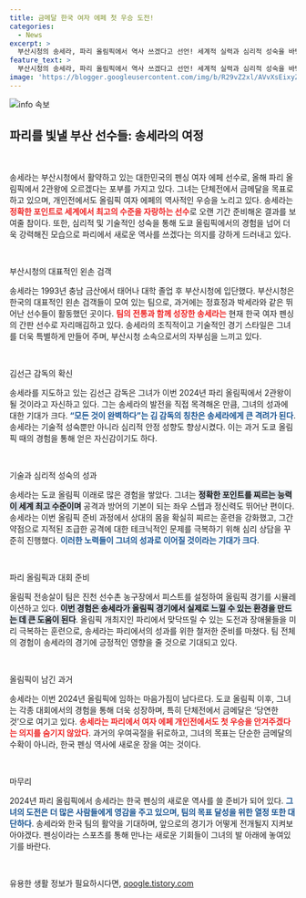 ```yaml
---
title: 금메달 한국 여자 에페 첫 우승 도전!
categories:
  - News
excerpt: >
  부산시청의 송세라, 파리 올림픽에서 역사 쓰겠다고 선언! 세계적 실력과 심리적 성숙을 바탕으로 금메달 향한 뜨거운 포부를 보여준다. 그녀의 도전이 주목받는 이유, 바로 지금 확인해보세요!
feature_text: >
  부산시청의 송세라, 파리 올림픽에서 역사 쓰겠다고 선언! 세계적 실력과 심리적 성숙을 바탕으로 금메달 향한 뜨거운 포부를 보여준다. 그녀의 도전이 주목받는 이유, 바로 지금 확인해보세요!
image: 'https://blogger.googleusercontent.com/img/b/R29vZ2xl/AVvXsEixyZcFfHzMRdzZMjFBmAUKJYCLCGyLL1o632UiGVXcaFdKo_bkvkuCioo0uUKlGfBVcT3P84aROyZIXSBEx3Aw5nCQ3pTgDom1WDC4m8eifvWiAmWEEVb4x6G_l8C0QH225ldMjyaFvpxGEBGNO37VmDTDMHGhJPq73UglMfDca1-0aw/s1600/blogspot.png'
---
```


<p><img src="https://blogger.googleusercontent.com/img/b/R29vZ2xl/AVvXsEixyZcFfHzMRdzZMjFBmAUKJYCLCGyLL1o632UiGVXcaFdKo_bkvkuCioo0uUKlGfBVcT3P84aROyZIXSBEx3Aw5nCQ3pTgDom1WDC4m8eifvWiAmWEEVb4x6G_l8C0QH225ldMjyaFvpxGEBGNO37VmDTDMHGhJPq73UglMfDca1-0aw/s1600/blogspot.png" alt="info 속보" /></p>

<h2 data-ke-size="size26">파리를 빛낼 부산 선수들: 송세라의 여정</h2>

<p data-ke-size="size16">&nbsp;</p>

<p>송세라는 부산시청에서 활약하고 있는 대한민국의 펜싱 여자 에페 선수로, 올해 파리 올림픽에서 2관왕에 오르겠다는 포부를 가지고 있다. 그녀는 단체전에서 금메달을 목표로 하고 있으며, 개인전에서도 올림픽 여자 에페의 역사적인 우승을 노리고 있다. 송세라는 <b><span style="color: #ee2323;">정확한 포인트로 세계에서 최고의 수준을 자랑하는 선수</span></b>로 오랜 기간 준비해온 결과를 보여줄 참이다. 또한, 심리적 및 기술적인 성숙을 통해 도쿄 올림픽에서의 경험을 넘어 더욱 강력해진 모습으로 파리에서 새로운 역사를 쓰겠다는 의지를 강하게 드러내고 있다. </p>

<p data-ke-size="size16">&nbsp;</p>

<p>부산시청의 대표적인 왼손 검객</p>

<p>송세라는 1993년 충남 금산에서 태어나 대학 졸업 후 부산시청에 입단했다. 부산시청은 한국의 대표적인 왼손 검객들이 모여 있는 팀으로, 과거에는 정효정과 박세라와 같은 뛰어난 선수들이 활동했던 곳이다. <b><span style="color: #ee2323;">팀의 전통과 함께 성장한 송세라는</span></b> 현재 한국 여자 펜싱의 간판 선수로 자리매김하고 있다. 송세라의 조직적이고 기술적인 경기 스타일은 그녀를 더욱 특별하게 만들어 주며, 부산시청 소속으로서의 자부심을 느끼고 있다. </p>

<p data-ke-size="size16">&nbsp;</p>

<p>김선근 감독의 확신</p>

<p>송세라를 지도하고 있는 김선근 감독은 그녀가 이번 2024년 파리 올림픽에서 2관왕이 될 것이라고 자신하고 있다. 그는 송세라의 발전을 직접 목격해온 만큼, 그녀의 성과에 대한 기대가 크다. <b><span style="color: #1a5490;">“모든 것이 완벽하다”는 김 감독의 칭찬은 송세라에게 큰 격려가 된다</span></b>. 송세라는 기술적 성숙뿐만 아니라 심리적 안정 성향도 향상시켰다. 이는 과거 도쿄 올림픽 때의 경험을 통해 얻은 자신감이기도 하다.</p>

<p data-ke-size="size16">&nbsp;</p>

<p>기술과 심리적 성숙의 성과</p>

<p>송세라는 도쿄 올림픽 이래로 많은 경험을 쌓았다. 그녀는 <b><span style="background-color: #21538527;">정확한 포인트를 찌르는 능력이 세계 최고 수준이며</span></b> 공격과 방어의 기본이 되는 좌우 스텝과 정신력도 뛰어난 편이다. 송세라는 이번 올림픽 준비 과정에서 상대의 몸을 확실히 찌르는 훈련을 강화했고, 그간 약점으로 지적된 조급한 공격에 대한 테크닉적인 문제를 극복하기 위해 심리 상담을 꾸준히 진행했다. <b><span style="color: #1a5490;">이러한 노력들이 그녀의 성과로 이어질 것이라는 기대가 크다</span></b>.</p>

<p data-ke-size="size16">&nbsp;</p>

<p>파리 올림픽과 대회 준비</p>

<p>올림픽 전송살이 팀은 진천 선수촌 농구장에서 피스트를 설정하여 올림픽 경기를 시뮬레이션하고 있다. <b><span style="background-color: #21538527;">이번 경험은 송세라가 올림픽 경기에서 실제로 느낄 수 있는 환경을 만드는 데 큰 도움이 된다</span></b>. 올림픽 개최지인 파리에서 맞닥뜨릴 수 있는 도전과 장애물들을 미리 극복하는 훈련으로, 송세라는 파리에서의 성과를 위한 철저한 준비를 마쳤다. 팀 전체의 경험이 송세라의 경기에 긍정적인 영향을 줄 것으로 기대되고 있다.</p>

<p data-ke-size="size16">&nbsp;</p>

<p>올림픽이 남긴 과거</p>

<p>송세라는 이번 2024년 올림픽에 임하는 마음가짐이 남다르다. 도쿄 올림픽 이후, 그녀는 각종 대회에서의 경험을 통해 더욱 성장하며, 특히 단체전에서 금메달은 ‘당연한 것’으로 여기고 있다. <b><span style="color: #ee2323;">송세라는 파리에서 여자 에페 개인전에서도 첫 우승을 안겨주겠다는 의지를 숨기지 않았다</span></b>. 과거의 우여곡절을 뒤로하고, 그녀의 목표는 단순한 금메달의 수확이 아니라, 한국 펜싱 역사에 새로운 장을 여는 것이다.</p>

<p data-ke-size="size16">&nbsp;</p>

<p>마무리</p>

<p>2024년 파리 올림픽에서 송세라는 한국 펜싱의 새로운 역사를 쓸 준비가 되어 있다. <b><span style="color: #1a5490;">그녀의 도전은 더 많은 사람들에게 영감을 주고 있으며, 팀의 목표 달성을 위한 열정 또한 대단하다</span></b>. 송세라와 한국 팀의 활약을 기대하며, 앞으로의 경기가 어떻게 전개될지 지켜보아야겠다. 펜싱이라는 스포츠를 통해 만나는 새로운 기회들이 그녀의 발 아래에 놓여있기를 바란다. </p>

<p data-ke-size="size16">&nbsp;</p>
유용한 생활 정보가 필요하시다면, <a href="https://qoogle.tistory.com" rel="dofollow">qoogle.tistory.com</a>


